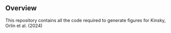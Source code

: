 ## Overview
This repository contains all the code required to generate figures for Kinsky, Orlin et al. (2024)
